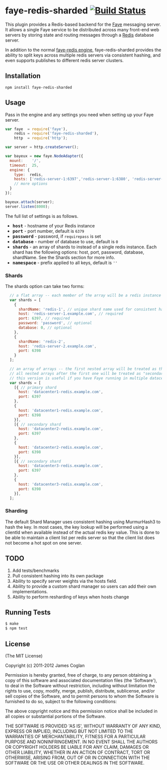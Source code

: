# faye-redis-sharded [![Build Status](https://travis-ci.org/zwily/faye-redis-sharded-node.svg?branch=master)](https://travis-ci.org/zwily/faye-redis-sharded-node)

This plugin provides a Redis-based backend for the [Faye](http://faye.jcoglan.com)
messaging server. It allows a single Faye service to be distributed across many
front-end web servers by storing state and routing messages through a
[Redis](http://redis.io) database server.

In addition to the normal [faye-redis engine](https://github.com/faye/faye-redis-node),
faye-redis-sharded provides the ability to split keys across multiple redis servers via consistent hashing,
and even supports publishes to different redis server clusters.

## Installation

    npm install faye-redis-sharded


## Usage

Pass in the engine and any settings you need when setting up your Faye server.

```js
var faye  = require('faye'),
    redis = require('faye-redis-sharded'),
    http  = require('http');

var server = http.createServer();

var bayeux = new faye.NodeAdapter({
  mount:    '/',
  timeout:  25,
  engine: {
    type:  redis,
    hosts: ['redis-server-1:6397','redis-server-1:6380', 'redis-server-2:6379']
    // more options
  }
});

bayeux.attach(server);
server.listen(8000);
```

The full list of settings is as follows.

* <b><tt>host</tt></b> - hostname of your Redis instance
* <b><tt>port</tt></b> - port number, default is `6379`
* <b><tt>password</tt></b> - password, if `requirepass` is set
* <b><tt>database</tt></b> - number of database to use, default is `0`
* <b><tt>shards</tt></b> - an array of shards to instead of a single redis instance. Each shard has the following options:
     host, port, password, database, shardName.
     See the Shards section for more info.
* <b><tt>namespace</tt></b> - prefix applied to all keys, default is `''`

### Shards

The shards option can take two forms:

```js
  // a flat array -- each member of the array will be a redis instance to connect to
  var shards = [
    {
      shardName: 'redis-1', // unique shard name used for consistent hashing -- if not supplied, will default to "host + ':' + port"
      host: 'redis-server-1.example.com', // required
      port: 6397, // required
      password: 'password', // optional
      database: 0, // optional
    },
    {
      shardName: 'redis-2',
      host: 'redis-server-2.example.com',
      port: 6398
    }
  ];

  // an array of arrays -- the first nested array will be treated as the "primary" shard cluster
  // all nested arrays after the first one will be treated as "secondary" clusters and will only receive publishes
  // this version is useful if you have Faye running in multiple datacenters and publishes must be pushed to both
  var shards = [
    [{ // primary shard
      host: 'datacenter1-redis.example.com',
      port: 6397
    },
    {
      host: 'datacenter1-redis.example.com',
      port: 6398
    }],
    [{ // secondary shard
      host: 'datacenter2-redis.example.com',
      port: 6397
    },
    {
      host: 'datacenter2-redis.example.com',
      port: 6398
    }],
    [{ // secondary shard
      host: 'datacenter3-redis.example.com',
      port: 6397
    },
    {
      host: 'datacenter3-redis.example.com',
      port: 6398
    }],
  ];
```

### Sharding

The default Shard Manager uses consistent hashing using MurmurHash3 to hash the key.
In most cases, the key lookup will be performed using a clientId when available instead of the actual redis key value.
This is done to be able to maintain a client list per redis server so that the client list does not become a hot spot on
one server.

## TODO

1. Add tests/benchmarks
2. Pull consistent hashing into its own package
3. Ability to specify server weights via the hosts field.
4. Ability to provide a custom shard manager so users can add their own implementations.
5. Ability to perform resharding of keys when hosts change

## Running Tests

```bash
$ make
$ npm test
```

## License

(The MIT License)

Copyright (c) 2011-2012 James Coglan

Permission is hereby granted, free of charge, to any person obtaining a copy of
this software and associated documentation files (the 'Software'), to deal in
the Software without restriction, including without limitation the rights to use,
copy, modify, merge, publish, distribute, sublicense, and/or sell copies of the
Software, and to permit persons to whom the Software is furnished to do so,
subject to the following conditions:

The above copyright notice and this permission notice shall be included in all
copies or substantial portions of the Software.

THE SOFTWARE IS PROVIDED 'AS IS', WITHOUT WARRANTY OF ANY KIND, EXPRESS OR
IMPLIED, INCLUDING BUT NOT LIMITED TO THE WARRANTIES OF MERCHANTABILITY, FITNESS
FOR A PARTICULAR PURPOSE AND NONINFRINGEMENT. IN NO EVENT SHALL THE AUTHORS OR
COPYRIGHT HOLDERS BE LIABLE FOR ANY CLAIM, DAMAGES OR OTHER LIABILITY, WHETHER
IN AN ACTION OF CONTRACT, TORT OR OTHERWISE, ARISING FROM, OUT OF OR IN
CONNECTION WITH THE SOFTWARE OR THE USE OR OTHER DEALINGS IN THE SOFTWARE.
